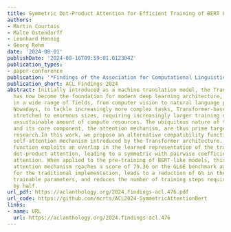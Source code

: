 ```yaml
---
title: Symmetric Dot-Product Attention for Efficient Training of BERT Language Models
authors:
- Martin Courtois
- Malte Ostendorff
- Leonhard Hennig
- Georg Rehm
date: '2024-08-01'
publishDate: '2024-08-16T09:59:01.012304Z'
publication_types:
- paper-conference
publication: '*Findings of the Association for Computational Linguistics ACL 2024*'
publication_short: ACL Findings 2024
abstract: Initially introduced as a machine translation model, the Transformer architecture
  has now become the foundation for modern deep learning architecture, with applications
  in a wide range of fields, from computer vision to natural language processing.
  Nowadays, to tackle increasingly more complex tasks, Transformer-based models are
  stretched to enormous sizes, requiring increasingly larger training datasets, and
  unsustainable amount of compute resources. The ubiquitous nature of the Transformer
  and its core component, the attention mechanism, are thus prime targets for efficiency
  research.In this work, we propose an alternative compatibility function for the
  self-attention mechanism introduced by the Transformer architecture. This compatibility
  function exploits an overlap in the learned representation of the traditional scaled
  dot-product attention, leading to a symmetric with pairwise coefficient dot-product
  attention. When applied to the pre-training of BERT-like models, this new symmetric
  attention mechanism reaches a score of 79.36 on the GLUE benchmark against 78.74
  for the traditional implementation, leads to a reduction of 6% in the number of
  trainable parameters, and reduces the number of training steps required before convergence
  by half.
url_pdf: https://aclanthology.org/2024.findings-acl.476.pdf
url_code: https://github.com/mcrts/ACL2024-SymmetricAttentionBert
links:
- name: URL
  url: https://aclanthology.org/2024.findings-acl.476
---
```

